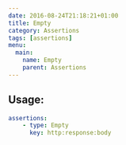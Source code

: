 ```yaml
---
date: 2016-08-24T21:18:21+01:00
title: Empty
category: Assertions
tags: [assertions]
menu:
  main:
    name: Empty
    parent: Assertions
---
```


## Usage:

```yaml
assertions:
    - type: Empty
      key: http:response:body
```
